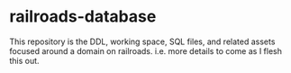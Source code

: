 # railroads-database
This repository is the DDL, working space, SQL files, and related assets focused around a domain on railroads.  i.e. more details to come as I flesh this out.

